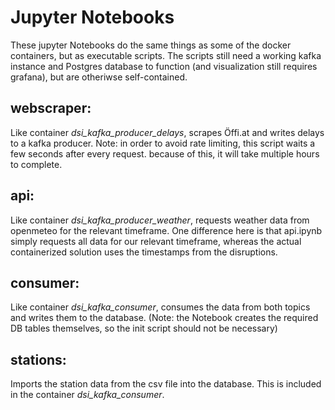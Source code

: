 # Jupyter Notebooks
These jupyter Notebooks do the same things as some of the docker containers, but as executable scripts.
The scripts still need a working kafka instance and Postgres database to function (and visualization still requires grafana), but are otheriwse self-contained.

## webscraper:
Like container *dsi_kafka_producer_delays*, scrapes Öffi.at and writes delays to a kafka producer. Note: in order to avoid rate limiting, this script waits a few seconds after every request. because of this, it will take multiple hours to complete.

## api:
Like container *dsi_kafka_producer_weather*, requests weather data from openmeteo for the relevant timeframe. One difference here is that api.ipynb simply requests all data for our relevant timeframe, whereas the actual containerized solution uses the timestamps from the disruptions.

## consumer:
Like container *dsi_kafka_consumer*, consumes the data from both topics and writes them to the database. (Note: the Notebook creates the required DB tables themselves, so the init script should not be necessary)

## stations:
Imports the station data from the csv file into the database. This is included in the container *dsi_kafka_consumer*.


